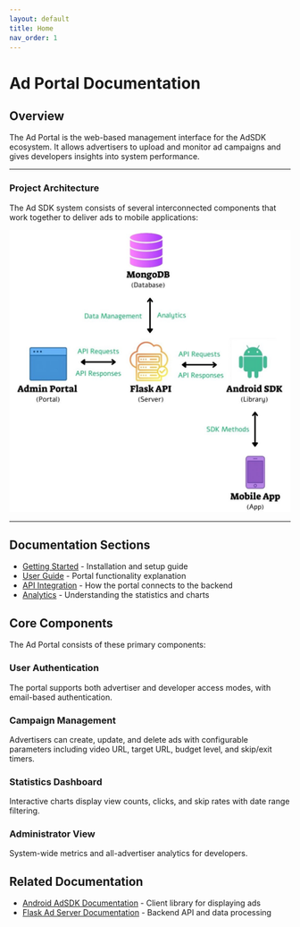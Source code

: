```yaml
---
layout: default
title: Home
nav_order: 1
---
```


# Ad Portal Documentation

## Overview

The Ad Portal is the web-based management interface for the AdSDK ecosystem. It allows advertisers to upload and monitor ad campaigns and gives developers insights into system performance.

---

### Project Architecture

The Ad SDK system consists of several interconnected components that work together to deliver ads to mobile applications:

<div align="center">
  <img src="https://raw.githubusercontent.com/NimiB2/Android-SDK-Ads/main/docs/assets/architecture-diagram.jpg"
       alt="Project Architecture Diagram" width="600"/>
</div>

---

## Documentation Sections

- [Getting Started](getting-started.md) - Installation and setup guide
- [User Guide](user-guide.md) - Portal functionality explanation
- [API Integration](api-integration.md) - How the portal connects to the backend
- [Analytics](analytics.md) - Understanding the statistics and charts

## Core Components

The Ad Portal consists of these primary components:

### User Authentication
The portal supports both advertiser and developer access modes, with email-based authentication.

### Campaign Management
Advertisers can create, update, and delete ads with configurable parameters including video URL, target URL, budget level, and skip/exit timers.

### Statistics Dashboard
Interactive charts display view counts, clicks, and skip rates with date range filtering.

### Administrator View
System-wide metrics and all-advertiser analytics for developers.

## Related Documentation

- [Android AdSDK Documentation](https://nimib2.github.io/Android-SDK-Ads/) - Client library for displaying ads
- [Flask Ad Server Documentation](https://nimib2.github.io/Ad-Server/) - Backend API and data processing
